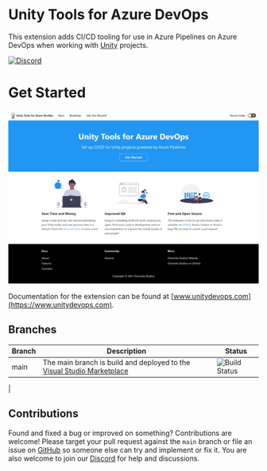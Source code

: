 # Unity Tools for Azure DevOps

This extension adds CI/CD tooling for use in Azure Pipelines on Azure DevOps when working with [Unity](https://www.unity3d.com) projects.

[![Discord](https://img.shields.io/discord/541963006649696256.svg?label=&logo=discord&logoColor=ffffff&color=7389D8&labelColor=6A7EC2)](https://discord.gg/RpHSpxkEP6)

# Get Started

[![Documentation](./images/docs-preview.png)](https://www.unitydevops.com)

Documentation for the extension can be found at [www.unitydevops.com](https://www.unitydevops.com).

## Branches

| Branch      | Description                                                                                                                                                                        | Status                                                                                                                                                     |
| ----------- | ---------------------------------------------------------------------------------------------------------------------------------------------------------------------------------- | ---------------------------------------------------------------------------------------------------------------------------------------------------------- |
| main        | The main branch is build and deployed to the [Visual Studio Marketplace](https://marketplace.visualstudio.com/items?itemName=DinomiteStudios.64e90d50-a9c0-11e8-a356-d3eab7857116) | ![Build Status](https://dev.azure.com/dinomite/Unity%20Tools%20for%20Azure%20DevOps/_apis/build/status/unity-azure-pipelines-tasks?branchName=main)        |
|

## Contributions

Found and fixed a bug or improved on something? Contributions are welcome! Please target your pull request against the `main` branch or file an issue on [GitHub](https://github.com/Dinomite-Studios/unity-azure-pipelines-tasks/issues) so someone else can try and implement or fix it. You are also welcome to join our [Discord](https://discord.gg/RpHSpxkEP6) for help and discussions.
